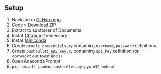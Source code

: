 ## Setup

1. Navigate to [GitHub repo](https://github.com/benshep/work-scripts/)
2. Code > Download ZIP
3. Extract to subfolder of Documents
4. Install [Chrome](https://www.google.com/intl/en_uk/chrome/) if necessary
5. Install [Miniconda](https://docs.conda.io/en/latest/miniconda.html)
6. Create `oracle_credentials.py` containing `username`, `password` definitions
7. Create `pushbullet_api_key.py` containing `api_key` definition (or: comment out toast lines)
8. Open Anaconda Prompt
9. `pip install pandas pushbullet.py pywin32 webbot` 